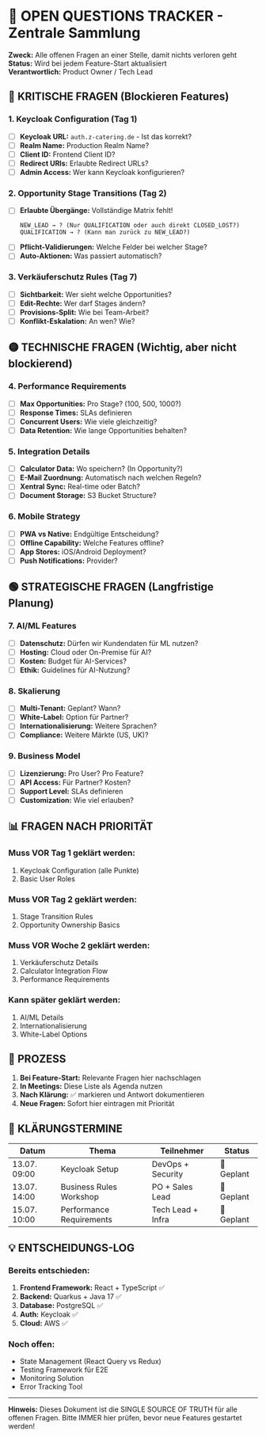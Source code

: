 # 🚨 OPEN QUESTIONS TRACKER - Zentrale Sammlung

**Zweck:** Alle offenen Fragen an einer Stelle, damit nichts verloren geht  
**Status:** Wird bei jedem Feature-Start aktualisiert  
**Verantwortlich:** Product Owner / Tech Lead

## 🔴 KRITISCHE FRAGEN (Blockieren Features)

### 1. Keycloak Configuration (Tag 1)
- [ ] **Keycloak URL:** `auth.z-catering.de` - Ist das korrekt?
- [ ] **Realm Name:** Production Realm Name?
- [ ] **Client ID:** Frontend Client ID?
- [ ] **Redirect URIs:** Erlaubte Redirect URLs?
- [ ] **Admin Access:** Wer kann Keycloak konfigurieren?

### 2. Opportunity Stage Transitions (Tag 2)
- [ ] **Erlaubte Übergänge:** Vollständige Matrix fehlt!
  ```
  NEW_LEAD → ? (Nur QUALIFICATION oder auch direkt CLOSED_LOST?)
  QUALIFICATION → ? (Kann man zurück zu NEW_LEAD?)
  ```
- [ ] **Pflicht-Validierungen:** Welche Felder bei welcher Stage?
- [ ] **Auto-Aktionen:** Was passiert automatisch?

### 3. Verkäuferschutz Rules (Tag 7)
- [ ] **Sichtbarkeit:** Wer sieht welche Opportunities?
- [ ] **Edit-Rechte:** Wer darf Stages ändern?
- [ ] **Provisions-Split:** Wie bei Team-Arbeit?
- [ ] **Konflikt-Eskalation:** An wen? Wie?

## 🟡 TECHNISCHE FRAGEN (Wichtig, aber nicht blockierend)

### 4. Performance Requirements
- [ ] **Max Opportunities:** Pro Stage? (100, 500, 1000?)
- [ ] **Response Times:** SLAs definieren
- [ ] **Concurrent Users:** Wie viele gleichzeitig?
- [ ] **Data Retention:** Wie lange Opportunities behalten?

### 5. Integration Details
- [ ] **Calculator Data:** Wo speichern? (In Opportunity?)
- [ ] **E-Mail Zuordnung:** Automatisch nach welchen Regeln?
- [ ] **Xentral Sync:** Real-time oder Batch?
- [ ] **Document Storage:** S3 Bucket Structure?

### 6. Mobile Strategy
- [ ] **PWA vs Native:** Endgültige Entscheidung?
- [ ] **Offline Capability:** Welche Features offline?
- [ ] **App Stores:** iOS/Android Deployment?
- [ ] **Push Notifications:** Provider?

## 🟢 STRATEGISCHE FRAGEN (Langfristige Planung)

### 7. AI/ML Features
- [ ] **Datenschutz:** Dürfen wir Kundendaten für ML nutzen?
- [ ] **Hosting:** Cloud oder On-Premise für AI?
- [ ] **Kosten:** Budget für AI-Services?
- [ ] **Ethik:** Guidelines für AI-Nutzung?

### 8. Skalierung
- [ ] **Multi-Tenant:** Geplant? Wann?
- [ ] **White-Label:** Option für Partner?
- [ ] **Internationalisierung:** Weitere Sprachen?
- [ ] **Compliance:** Weitere Märkte (US, UK)?

### 9. Business Model
- [ ] **Lizenzierung:** Pro User? Pro Feature?
- [ ] **API Access:** Für Partner? Kosten?
- [ ] **Support Level:** SLAs definieren
- [ ] **Customization:** Wie viel erlauben?

## 📊 FRAGEN NACH PRIORITÄT

### Muss VOR Tag 1 geklärt werden:
1. Keycloak Configuration (alle Punkte)
2. Basic User Roles

### Muss VOR Tag 2 geklärt werden:
1. Stage Transition Rules
2. Opportunity Ownership Basics

### Muss VOR Woche 2 geklärt werden:
1. Verkäuferschutz Details
2. Calculator Integration Flow
3. Performance Requirements

### Kann später geklärt werden:
1. AI/ML Details
2. Internationalisierung
3. White-Label Options

## 🔄 PROZESS

1. **Bei Feature-Start:** Relevante Fragen hier nachschlagen
2. **In Meetings:** Diese Liste als Agenda nutzen
3. **Nach Klärung:** ✅ markieren und Antwort dokumentieren
4. **Neue Fragen:** Sofort hier eintragen mit Priorität

## 📝 KLÄRUNGSTERMINE

| Datum | Thema | Teilnehmer | Status |
|-------|-------|------------|--------|
| 13.07. 09:00 | Keycloak Setup | DevOps + Security | 📅 Geplant |
| 13.07. 14:00 | Business Rules Workshop | PO + Sales Lead | 📅 Geplant |
| 15.07. 10:00 | Performance Requirements | Tech Lead + Infra | 📅 Geplant |

## 💡 ENTSCHEIDUNGS-LOG

### Bereits entschieden:
1. **Frontend Framework:** React + TypeScript ✅
2. **Backend:** Quarkus + Java 17 ✅
3. **Database:** PostgreSQL ✅
4. **Auth:** Keycloak ✅
5. **Cloud:** AWS ✅

### Noch offen:
- State Management (React Query vs Redux)
- Testing Framework für E2E
- Monitoring Solution
- Error Tracking Tool

---

**Hinweis:** Dieses Dokument ist die SINGLE SOURCE OF TRUTH für alle offenen Fragen. Bitte IMMER hier prüfen, bevor neue Features gestartet werden!